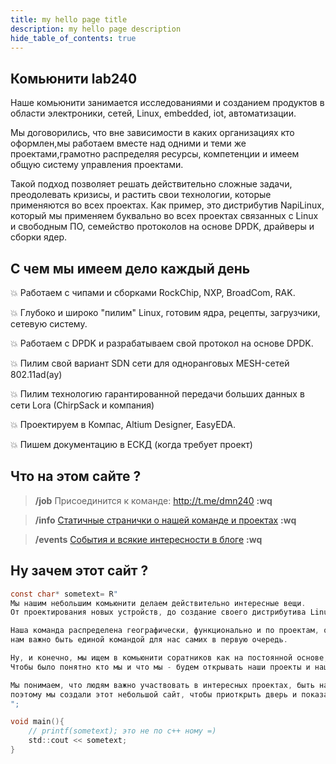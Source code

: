 ```yaml
---
title: my hello page title
description: my hello page description
hide_table_of_contents: true
---
```


## Комьюнити lab240

Наше комьюнити занимается исследованиями и созданием продуктов в области электроники, сетей, Linux, embedded, iot, автоматизации.

Мы договорились, что вне зависимости в каких организациях кто оформлен,мы работаем вместе над одними и теми же проектами,грамотно
распределяя ресурсы, компетенции и имеем общую систему управления проектами.

Такой подход позволяет решать действительно сложные задачи, преодолевать кризисы, и растить свои технологии,
которые применяются во всех проектах. Как пример, это дистрибутив NapiLinux, который мы применяем буквально во всех
проектах связанных с Linux и свободным ПО, семейство протоколов на основе DPDK, драйверы и сборки ядер.

## С чем мы имеем дело каждый день

:boom: Работаем с чипами и сборками RockChip, NXP, BroadCom, RAK.

:boom: Глубоко и широко "пилим" Linux, готовим ядра, рецепты, загрузчики, сетевую систему.

:boom: Работаем с DPDK и разрабатываем свой протокол на основе DPDK.

:boom: Пилим свой вариант SDN сети для одноранговых MESH-сетей 802.11ad(ay)

:boom: Пилим технологию гарантированной передачи больших данных в сети Lora (ChirpSack и компания)

:boom: Проектируем в Компас, Altium Designer, EasyEDA.

:boom: Пишем документацию в ЕСКД (когда требует проект)

## Что на этом сайте ?

> **/job**
> Присоединится к команде: <http://t.me/dmn240>
> **:wq**

> **/info**
> [Статичные странички о нашей команде и проектах](./docs/intro/)
> **:wq**

> **/events**
> [События и всякие интересности в блоге](./blog/)
> **:wq**

## Ну зачем этот сайт ?

```c title="/etc/welcome"
const char* sometext= R"
Мы нашим небольшим комьюнити делаем действительно интересные вещи. 
От проектирования новых устройств, до создание своего дистрибутива Linux и системы управления Mesh-сетью.

Наша команда распределена географически, функционально и по проектам, однако, 
нам важно быть единой командой для нас самих в первую очередь. 

Ну, и конечно, мы ищем в комьюнити соратников как на постоянной основе, так и на проекты\конкретные задачки. 
Чтобы было понятно кто мы и что мы - будем открывать наши проекты и наши успехи.

Мы понимаем, что людям важно участвовать в интересных проектах, быть на острие технологий и работать в понятной команде - 
поэтому мы создали этот небольшой сайт, чтобы приоткрыть дверь и показать что делает комьюнити lab240.
";

void main(){
    // printf(sometext); это не по с++ ному =)
    std::cout << sometext;
}

```
